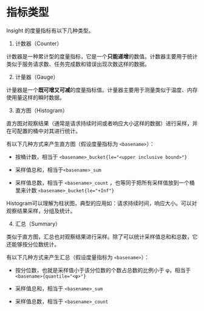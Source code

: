# 指标类型

Insight 的度量指标有以下几种类型。

1. 计数器（Counter）

  计数器是一种累计型的度量指标，它是一个**只能递增**的数值。计数器主要用于统计类似于服务请求数、任务完成数和错误出现次数这样的数据。

2. 计量器（Gauge）

  计量器是一个**既可增又可减**的度量指标值。计量器主要用于测量类似于温度、内存使用量这样的瞬时数据。

3. 直方图（Histogram）

  直方图对观察结果（通常是请求持续时间或者响应大小这样的数据）进行采样，并在可配置的桶中对其进行统计。
  
  有以下几种方式来产生直方图（假设度量指标为 `<basename>`）：

  - 按桶计数，相当于 `<basename>_bucket{le="<upper inclusive bound>"}`

  - 采样值总和，相当于`<basename>_sum`

  - 采样值总数，相当于 `<basename>_count` ，也等同于把所有采样值放到一个桶里来计数 `<basename>_bucket{le="+Inf"}`

  Histogram可以理解为柱状图，典型的应用如：请求持续时间，响应大小。可以对观察结果采样，分组及统计。

4. 汇总（Summary）

  类似于直方图，汇总也对观察结果进行采样。除了可以统计采样值总和和总数，它还能够按分位数统计。
  
  有以下几种方式来产生汇总（假设度量指标为 `<basename>`）：

  - 按分位数，也就是采样值小于该分位数的个数占总数的比例小于 φ，相当于 `<basename>{quantile="<φ>"}`

  - 采样值总和，相当于 `<basename>_sum`

  - 采样值总数，相当于 `<basename>_count`
  
